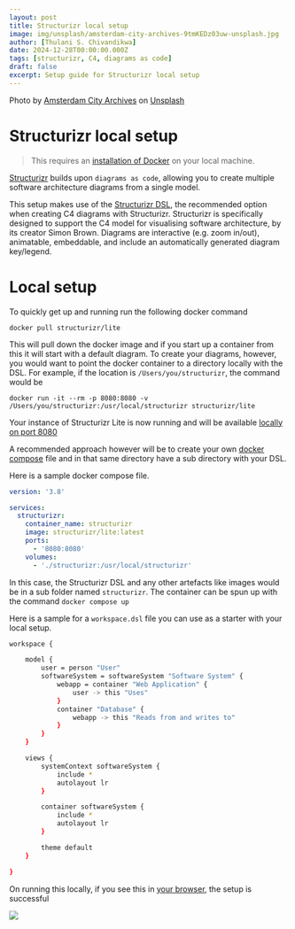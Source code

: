 ```yaml
---
layout: post
title: Structurizr local setup
image: img/unsplash/amsterdam-city-archives-9tmKEDz03uw-unsplash.jpg
author: [Thulani S. Chivandikwa]
date: 2024-12-28T00:00:00.000Z
tags: [structurizr, C4, diagrams as code]
draft: false
excerpt: Setup guide for Structurizr local setup
---
```


Photo by <a href="https://unsplash.com/@amsterdamcityarchives?utm_content=creditCopyText&utm_medium=referral&utm_source=unsplash">Amsterdam City Archives</a> on <a href="https://unsplash.com/photos/9tmKEDz03uw?utm_content=creditCopyText&utm_medium=referral&utm_source=unsplash">Unsplash</a>

# Structurizr local setup

> This requires an [installation of Docker](https://docs.docker.com/get-docker/) on your local machine.

[Structurizr](https://structurizr.com/) builds upon `diagrams as code`, allowing you to create multiple software architecture diagrams from a single model.

This setup makes use of the [Structurizr DSL](https://docs.structurizr.com/dsl), the recommended option when creating C4 diagrams with Structurizr. Structurizr is specifically designed to support the C4 model for visualising software architecture, by its creator Simon Brown. Diagrams are interactive (e.g. zoom in/out), animatable, embeddable, and include an automatically generated diagram key/legend.

# Local setup

To quickly get up and running run the following docker command

`docker pull structurizr/lite`

This will pull down the docker image and if you start up a container from this it will start with a default diagram. To create your diagrams, however, you would want to point the docker container to a directory locally with the DSL. For example, if the location is `/Users/you/structurizr`, the command would be

`docker run -it --rm -p 8080:8080 -v /Users/you/structurizr:/usr/local/structurizr structurizr/lite
`

Your instance of Structurizr Lite is now running and will be available [locally on port 8080](http://localhost:8080/)

A recommended approach however will be to create your own [docker compose](https://docs.docker.com/compose/) file and in that same directory have a sub directory with your DSL.

Here is a sample docker compose file.

```yml
version: '3.8'

services:
  structurizr:
    container_name: structurizr
    image: structurizr/lite:latest
    ports:
      - '8080:8080'
    volumes:
      - './structurizr:/usr/local/structurizr'
```

In this case, the Structurizr DSL and any other artefacts like images would be in a sub folder named `structurizr`. The container can be spun up with the command `docker compose up`

Here is a sample for a `workspace.dsl` file you can use as a starter with your local setup.

```bash
workspace {

    model {
        user = person "User"
        softwareSystem = softwareSystem "Software System" {
            webapp = container "Web Application" {
                user -> this "Uses"
            }
            container "Database" {
                webapp -> this "Reads from and writes to"
            }
        }
    }

    views {
        systemContext softwareSystem {
            include *
            autolayout lr
        }

        container softwareSystem {
            include *
            autolayout lr
        }

        theme default
    }

}
```

On running this locally, if you see this in [your browser](http://localhost:8080/), the setup is successful

![](img/clean/structurizr.jpg)
